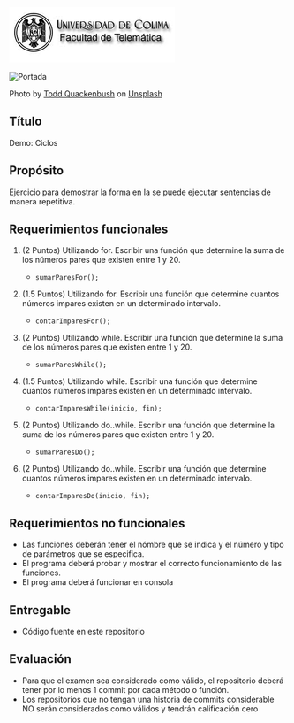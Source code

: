 
![Logo UCOL](img/ucol-logo.jpg)

![Portada](img/cover.jpg)

<span>Photo by <a href="https://unsplash.com/@toddquackenbush?utm_source=unsplash&amp;utm_medium=referral&amp;utm_content=creditCopyText">Todd Quackenbush</a> on <a href="https://unsplash.com/s/photos/circle?utm_source=unsplash&amp;utm_medium=referral&amp;utm_content=creditCopyText">Unsplash</a></span>

## Título

Demo: Ciclos

## Propósito

Ejercicio para demostrar la forma en la se puede ejecutar sentencias de manera repetitiva.

## Requerimientos funcionales

1. (2 Puntos) Utilizando for. Escribir una función que determine la suma de los números pares que existen entre 1 y 20.
     - `sumarParesFor();`

2. (1.5 Puntos) Utilizando for. Escribir una función que determine cuantos números impares existen en un determinado intervalo.
     - `contarImparesFor();`

3. (2 Puntos) Utilizando while. Escribir una función que determine la suma de los números pares que existen entre 1 y 20.
     - `sumarParesWhile();`

4. (1.5 Puntos) Utilizando while. Escribir una función que determine cuantos números impares existen en un determinado intervalo.
     - `contarImparesWhile(inicio, fin);`

5. (2 Puntos) Utilizando do..while. Escribir una función que determine la suma de los números pares que existen entre 1 y 20.
     - `sumarParesDo();`

6. (2 Puntos) Utilizando do..while. Escribir una función que determine cuantos números impares existen en un determinado intervalo.
     - `contarImparesDo(inicio, fin);`

## Requerimientos no funcionales

- Las funciones deberán tener el nómbre que se indica y el número y tipo de parámetros que se especifica.
- El programa deberá probar y mostrar el correcto funcionamiento de las funciones.
- El programa deberá funcionar en consola

## Entregable

- Código fuente en este repositorio
  
## Evaluación

- Para que el examen sea considerado como válido, el repositorio deberá tener por lo menos 1 commit por cada método o función.
- Los repositorios que no tengan una historia de commits considerable NO serán considerados como válidos y tendrán calificación cero
